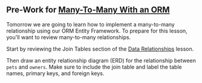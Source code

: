 ## Pre-Work for [Many-To-Many With an ORM](/Mod2/Lessons/Week5/ManyToManyWithAnORM.md)

Tomorrow we are going to learn how to implement a many-to-many relationship using our ORM Entity Framework. To prepare for this lesson, you'll want to review many-to-many relationships.

Start by reviewing the Join Tables section of the [Data Relationships](/Mod2/Lessons/Week3/DataRelationships.md) lesson.

Then draw an entity relationship diagram (ERD) for the relationship between `pets` and `owners`. Make sure to include the join table and label the table names, primary keys, and foreign keys.